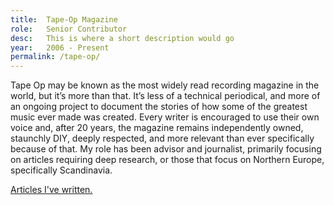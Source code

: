 ```yaml
---
title:  Tape-Op Magazine
role:   Senior Contributor
desc:   This is where a short description would go
year:   2006 - Present
permalink: /tape-op/
---
```

Tape Op may be known as the most widely read recording magazine in the world, but it’s more than that. It’s less of a technical periodical, and more of an ongoing project to document the stories of how some of the greatest music ever made was created. Every writer is encouraged to use their own voice and, after 20 years, the magazine remains independently owned, staunchly DIY, deeply respected, and more relevant than ever specifically because of that. My role has been advisor and journalist, primarily focusing on articles requiring deep research, or those that focus on Northern Europe, specifically Scandinavia.

[Articles I've written.](http://tapeop.com/articles/by/alex-maiolo)

